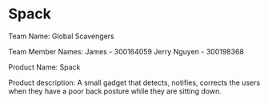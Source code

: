 Spack
=====

Team Name: Global Scavengers

Team Member Names:
James - 300164059
Jerry Nguyen - 300198368

Product Name: Spack

Product description: A small gadget that detects, notifies,
corrects the users when they have a poor back posture while
they are sitting down.
